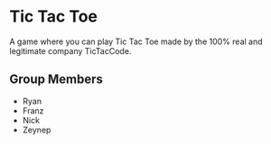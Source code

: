 # Tic Tac Toe
A game where you can play Tic Tac Toe made by the 100% real and legitimate company TicTacCode.

## Group Members
* Ryan
* Franz
* Nick
* Zeynep
